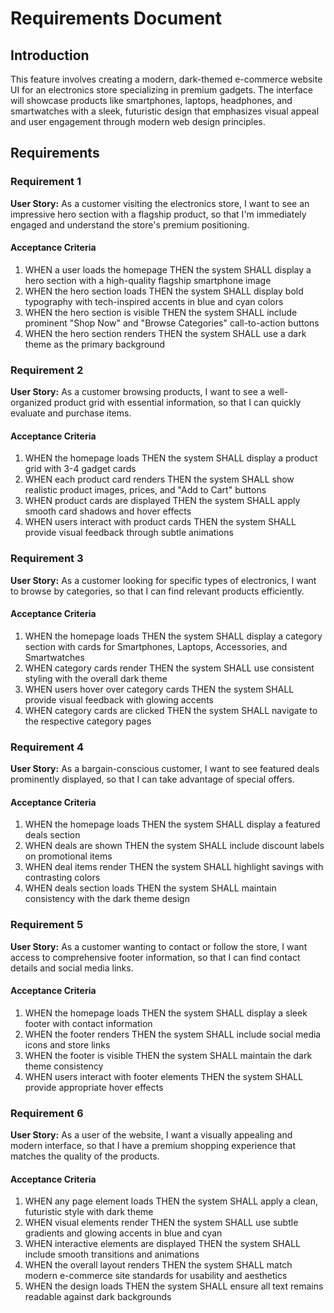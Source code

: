 # Requirements Document

## Introduction

This feature involves creating a modern, dark-themed e-commerce website UI for an electronics store specializing in premium gadgets. The interface will showcase products like smartphones, laptops, headphones, and smartwatches with a sleek, futuristic design that emphasizes visual appeal and user engagement through modern web design principles.

## Requirements

### Requirement 1

**User Story:** As a customer visiting the electronics store, I want to see an impressive hero section with a flagship product, so that I'm immediately engaged and understand the store's premium positioning.

#### Acceptance Criteria

1. WHEN a user loads the homepage THEN the system SHALL display a hero section with a high-quality flagship smartphone image
2. WHEN the hero section loads THEN the system SHALL display bold typography with tech-inspired accents in blue and cyan colors
3. WHEN the hero section is visible THEN the system SHALL include prominent "Shop Now" and "Browse Categories" call-to-action buttons
4. WHEN the hero section renders THEN the system SHALL use a dark theme as the primary background

### Requirement 2

**User Story:** As a customer browsing products, I want to see a well-organized product grid with essential information, so that I can quickly evaluate and purchase items.

#### Acceptance Criteria

1. WHEN the homepage loads THEN the system SHALL display a product grid with 3-4 gadget cards
2. WHEN each product card renders THEN the system SHALL show realistic product images, prices, and "Add to Cart" buttons
3. WHEN product cards are displayed THEN the system SHALL apply smooth card shadows and hover effects
4. WHEN users interact with product cards THEN the system SHALL provide visual feedback through subtle animations

### Requirement 3

**User Story:** As a customer looking for specific types of electronics, I want to browse by categories, so that I can find relevant products efficiently.

#### Acceptance Criteria

1. WHEN the homepage loads THEN the system SHALL display a category section with cards for Smartphones, Laptops, Accessories, and Smartwatches
2. WHEN category cards render THEN the system SHALL use consistent styling with the overall dark theme
3. WHEN users hover over category cards THEN the system SHALL provide visual feedback with glowing accents
4. WHEN category cards are clicked THEN the system SHALL navigate to the respective category pages

### Requirement 4

**User Story:** As a bargain-conscious customer, I want to see featured deals prominently displayed, so that I can take advantage of special offers.

#### Acceptance Criteria

1. WHEN the homepage loads THEN the system SHALL display a featured deals section
2. WHEN deals are shown THEN the system SHALL include discount labels on promotional items
3. WHEN deal items render THEN the system SHALL highlight savings with contrasting colors
4. WHEN deals section loads THEN the system SHALL maintain consistency with the dark theme design

### Requirement 5

**User Story:** As a customer wanting to contact or follow the store, I want access to comprehensive footer information, so that I can find contact details and social media links.

#### Acceptance Criteria

1. WHEN the homepage loads THEN the system SHALL display a sleek footer with contact information
2. WHEN the footer renders THEN the system SHALL include social media icons and store links
3. WHEN the footer is visible THEN the system SHALL maintain the dark theme consistency
4. WHEN users interact with footer elements THEN the system SHALL provide appropriate hover effects

### Requirement 6

**User Story:** As a user of the website, I want a visually appealing and modern interface, so that I have a premium shopping experience that matches the quality of the products.

#### Acceptance Criteria

1. WHEN any page element loads THEN the system SHALL apply a clean, futuristic style with dark theme
2. WHEN visual elements render THEN the system SHALL use subtle gradients and glowing accents in blue and cyan
3. WHEN interactive elements are displayed THEN the system SHALL include smooth transitions and animations
4. WHEN the overall layout renders THEN the system SHALL match modern e-commerce site standards for usability and aesthetics
5. WHEN the design loads THEN the system SHALL ensure all text remains readable against dark backgrounds